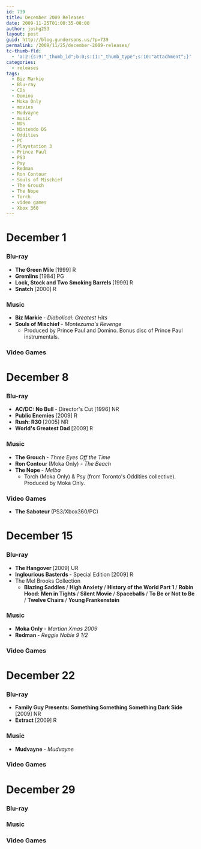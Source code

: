 ```yaml
---
id: 739
title: December 2009 Releases
date: 2009-11-25T01:00:35-08:00
author: joshg253
layout: post
guid: http://blog.gundersons.us/?p=739
permalink: /2009/11/25/december-2009-releases/
tc-thumb-fld:
  - 'a:2:{s:9:"_thumb_id";b:0;s:11:"_thumb_type";s:10:"attachment";}'
categories:
  - releases
tags:
  - Biz Markie
  - Blu-ray
  - CDs
  - Domino
  - Moka Only
  - movies
  - Mudvayne
  - music
  - NDS
  - Nintendo DS
  - Oddities
  - PC
  - Playstation 3
  - Prince Paul
  - PS3
  - Psy
  - Redman
  - Ron Contour
  - Souls of Mischief
  - The Grouch
  - The Nope
  - Torch
  - video games
  - Xbox 360
---
```

<h1>December 1</h1>

<h3>Blu-ray</h3>

<ul>
    <li><strong>The Green Mile </strong>[1999] R</li>
    <li><strong>Gremlins </strong>[1984] PG</li>
    <li><strong>Lock, Stock and Two Smoking Barrels </strong>[1999] R</li>
    <li><strong>Snatch </strong>[2000] R</li>
</ul>

<h3>Music</h3>

<ul>
    <li><strong>Biz Markie </strong>- <em>Diabolical: Greatest Hits</em></li>
    <li><strong>Souls of Mischief </strong>- <em>Montezuma's Revenge</em>
<ul>
    <li>Produced by Prince Paul and Domino. Bonus disc of Prince Paul instrumentals.</li>
</ul>
</li>
</ul>

<h3>Video Games</h3>

<h1>December 8</h1>

<h3>Blu-ray</h3>

<ul>
    <li><strong>AC/DC: No Bull </strong>- Director's Cut [1996] NR</li>
    <li><strong>Public Enemies </strong>[2009] R</li>
    <li><strong>Rush: R30 </strong>[2005] NR</li>
    <li><strong>World's Greatest Dad </strong>[2009] R</li>
</ul>

<h3>Music</h3>

<ul>
    <li><strong>The Grouch </strong>- <em>Three Eyes Off the Time</em></li>
    <li><strong>Ron Contour </strong>(Moka Only) - <em>The Beach</em></li>
    <li><strong>The Nope </strong>- <em>Melba</em>
<ul>
    <li>Torch (Moka Only) &amp; Psy (from Toronto's Oddities collective). Produced by Moka Only.</li>
</ul>
</li>
</ul>

<h3>Video Games</h3>

<ul>
    <li><strong>The Saboteur </strong>(PS3/Xbox360/PC)</li>
</ul>

<h1>December 15</h1>

<h3>Blu-ray</h3>

<ul>
    <li><strong>The Hangover </strong>[2009] UR</li>
    <li><strong>Inglourious Basterds </strong>- Special Edition [2009] R</li>
    <li>The Mel Brooks Collection
<ul>
    <li><strong>Blazing Saddles </strong>/ <strong>High Anxiety </strong>/ <strong>History of the World Part 1 </strong>/ <strong>Robin Hood: Men in Tights </strong>/ <strong>Silent Movie </strong>/ <strong>Spaceballs </strong>/ <strong>To Be or Not to Be </strong>/ <strong>Twelve Chairs </strong>/ <strong>Young Frankenstein</strong></li>
</ul>
</li>
</ul>

<h3>Music</h3>

<ul>
    <li><strong>Moka Only </strong>- <em>Martian Xmas 2009</em></li>
    <li><strong>Redman </strong>- <em>Reggie Noble 9 1/2</em></li>
</ul>

<h3>Video Games</h3>

<h1>December 22</h1>

<h3>Blu-ray</h3>

<ul>
    <li><strong>Family Guy Presents: Something Something Something Dark Side </strong>[2009] NR</li>
    <li><strong>Extract </strong>[2009] R</li>
</ul>

<h3>Music</h3>

<ul>
    <li><strong>Mudvayne </strong>- <em>Mudvayne</em></li>
</ul>

<h3>Video Games</h3>

<h1>December 29</h1>

<h3>Blu-ray</h3>

<h3>Music</h3>

<h3>Video Games</h3>
